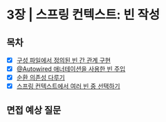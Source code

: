 # 3장 | 스프링 컨텍스트: 빈 작성

## 목차

- [x] [구성 파일에서 정의된 빈 간 관계 구현](./3.1_implementing_bean_relationships.md)
- [x] [@Autowired 애너테이션을 사용한 빈 주입](./3.2_autowired_bean_injection.md)
- [x] [순환 의존성 다루기](./3.3_handling_circular_dependencies.md)
- [x] [스프링 컨텍스트에서 여러 빈 중 선택하기](./3.4_selecting_among_multiple_beans.md)

## 면접 예상 질문